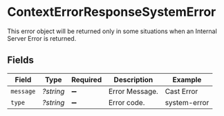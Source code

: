 # ContextErrorResponseSystemError

This error object will be returned only in some situations when an Internal Server Error is returned.


## Fields

| Field              | Type               | Required           | Description        | Example            |
| ------------------ | ------------------ | ------------------ | ------------------ | ------------------ |
| `message`          | *?string*          | :heavy_minus_sign: | Error Message.     | Cast Error         |
| `type`             | *?string*          | :heavy_minus_sign: | Error code.        | system-error       |